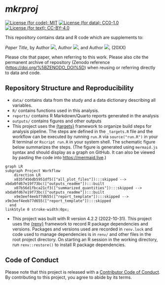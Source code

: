 
<!-- README.md is generated from README.Rmd. Please edit that file -->

# *mkrproj*

<!-- Standard badges and licenses: -->
<!-- [![DOI](https://zenodo.org/badge/DOI/[ZENODO_DOI])](https://doi.org/[ZENODO_DOI]) Uncomment when deposited to Zenodo -->

[![License (for code):
MIT](https://img.shields.io/badge/License%20(for%20code)-MIT-green.svg)](https://opensource.org/licenses/MIT)
[![License (for data):
CC0-1.0](https://img.shields.io/badge/License%20(for%20data)-CC0_1.0-lightgrey.svg)](http://creativecommons.org/publicdomain/zero/1.0/)
[![License (for text):
CC-BY-4.0](https://img.shields.io/badge/License%20(for%20text)-CC_BY_4.0-blue.svg)](http://creativecommons.org/publicdomain/zero/1.0/)

<!-- If the repository is or will be related to a manuscript, keep the following
text. Otherwise replace it with a high-level summary and relevant citation,
contact, or re-use information. -->

This repository contains data and R code which are supplements to:

*Paper Title*, by Author
[![](https://orcid.org/sites/default/files/images/orcid_16x16.png)](https://orcid.org/AUTHOR_ORCID_ID),
Author
[![](https://orcid.org/sites/default/files/images/orcid_16x16.png)](https://orcid.org/AUTHOR_ORCID_ID),
and Author
[![](https://orcid.org/sites/default/files/images/orcid_16x16.png)](https://orcid.org/AUTHOR_ORCID_ID),
(20XX)

Please cite that paper, when referring to this work. Please also cite
the permanent archive of repository (Zenodo reference
(<https://doi.org/%5BZENODO_DOI%5D>) when reusing or referring directly
to data and code.

## Repository Structure and Reproducibility

<!-- Modify this appropriate if you change project structure -->

- `data/` contains data from the study and a data dictionary describing
  all variables.
- `R/` contains functions used in this analysis.
- `reports/` contains R Markdown/Quarto reports generated in the
  analysis
- `outputs/` contains figures and other outputs
- This project uses the
  [{targets}](https://wlandau.github.io/targets-manual/) framework to
  organize build steps for analysis pipeline. The steps are defined in
  the `_targets.R` file and the workflow can be executed by running
  `run.R` via `source("run.R")` in your R terminal or `Rscript run.R` in
  your system shell. The schematic figure below summarizes the steps.
  (The figure is generated using `mermaid.js` syntax and should display
  as a graph on GitHub. It can also be viewed by pasting the code into
  <https://mermaid.live>.)

<script type="module">
  import mermaid from 'https://unpkg.com/mermaid@9/dist/mermaid.esm.min.mjs';
  mermaid.initialize({ startOnLoad: true });
</script>

``` mermaid
graph LR
subgraph Project Workflow
    direction LR
    x835f456db5951df5(["all_plot_files"]):::skipped --> xbda0fd67e19f73bc(["outputs_readme"]):::built
    x07b56d1fbca21cf3(["summarized_quantities"]):::skipped --> xbda0fd67e19f73bc(["outputs_readme"]):::built
    x9e3eef4eeb77d655(["report_template"]):::skipped --> x9e3eef4eeb77d655(["report_template"]):::skipped
  end
linkStyle 0 stroke-width:0px;
```

- This project was built with R version 4.2.2 (2022-10-31). This project
  uses the [{renv}](https://rstudio.github.io/renv/) framework to record
  R package dependencies and versions. Packages and versions used are
  recorded in `renv.lock` and code used to manage dependencies is in
  `renv/` and other files in the root project directory. On starting an
  R session in the working directory, run `renv::restore()` to install R
  package dependencies.

## Code of Conduct

Please note that this project is released with a [Contributor Code of
Conduct](https://contributor-covenant.org/version/2/1/CODE_OF_CONDUCT.html).
By contributing to this project, you agree to abide by its terms.
